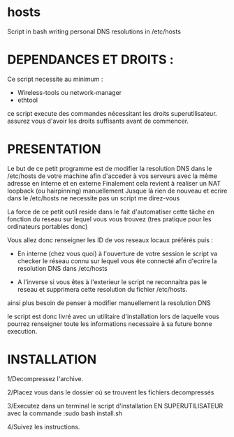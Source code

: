 # hosts
Script in bash writing personal DNS resolutions in /etc/hosts 


DEPENDANCES ET DROITS : 
========================
Ce script necessite au minimum : 
- Wireless-tools ou network-manager
- ethtool

ce script execute des commandes nécessitant les droits superutilisateur. 
assurez vous d'avoir les droits suffisants avant de commencer.



PRESENTATION
=============
Le but de ce petit programme est de modifier la resolution DNS dans le /etc/hosts de votre machine afin d'acceder à vos serveurs avec la même adresse en interne et en externe
Finalement cela revient à realiser un NAT loopback (ou hairpinning) manuellement
Jusque là rien de nouveau et ecrire dans le /etc/hosts ne necessite pas un script me direz-vous

La force de ce petit outil reside dans le fait d'automatiser cette tâche en fonction du reseau sur lequel vous vous trouvez (tres pratique pour les ordinateurs portables donc)



Vous allez donc renseigner les ID de vos reseaux locaux préférés puis : 

- En interne (chez vous quoi) à l'ouverture de votre session le script va checker le réseau connu sur lequel vous ête connecté afin d'ecrire la resolution DNS dans /etc/hosts

- A l'inverse si vous êtes à l'exterieur le script ne reconnaitra pas le reseau et supprimera cette resolution du fichier /etc/hosts.

ainsi plus besoin de penser à modifier manuellement la resolution DNS

le script est donc livré avec un utilitaire d'installation lors de laquelle vous pourrez renseigner toute les informations necessaire à sa future bonne execution.

INSTALLATION
===============
1/Decompressez l'archive.

2/Placez vous dans le dossier où se trouvent les fichiers decompressés

3/Executez dans un terminal le script d'installation EN SUPERUTILISATEUR avec la commande :sudo bash install.sh

4/Suivez les instructions.






